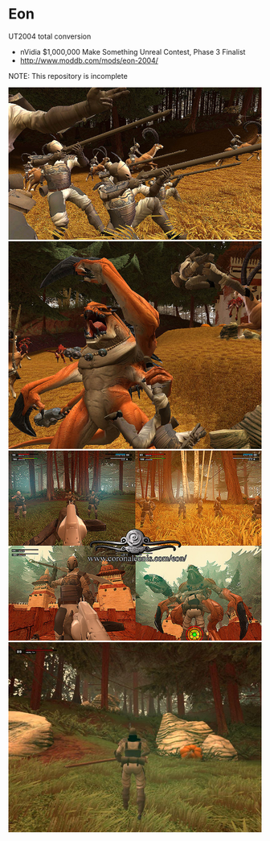 # Eon

UT2004 total conversion
*	nVidia $1,000,000 Make Something Unreal Contest, Phase 3 Finalist 
* http://www.moddb.com/mods/eon-2004/

NOTE: This repository is incomplete

![](/Screenshots/eon1.jpg)
![](/Screenshots/eon3.jpg)
![](/Screenshots/eonprealpha.jpg)	
![](/Screenshots/eon800.jpg)


